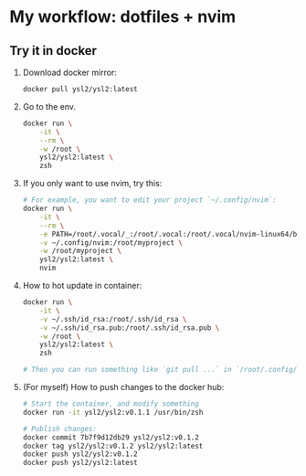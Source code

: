 # My workflow: dotfiles + nvim

## Try it in docker

1. Download docker mirror:

    ```bash
    docker pull ysl2/ysl2:latest
    ```

1. Go to the env.

    ```bash
    docker run \
        -it \
        --rm \
        -w /root \
        ysl2/ysl2:latest \
        zsh
    ```

1. If you only want to use nvim, try this:

    ```bash
    # For example, you want to edit your project `~/.config/nvim`:
    docker run \
        -it \
        --rm \
        -e PATH=/root/.vocal/_:/root/.vocal:/root/.vocal/nvim-linux64/bin:/root/.vocal/node-v22.11.0-linux-x64/bin:/root/.vocal/go/bin:/root/.cargo/bin:/root/.local/bin:/root/bin:/usr/sbin:/sbin:/home/linuxbrew/.linuxbrew/bin:/home/linuxbrew/.linuxbrew/sbin:/usr/local/sbin:/usr/local/bin:/usr/bin:/bin:/root/.vocal/go/gopath/bin: \
        -v ~/.config/nvim:/root/myproject \
        -w /root/myproject \
        ysl2/ysl2:latest \
        nvim
    ```

1. How to hot update in container:

    ```bash
    docker run \
        -it \
        -v ~/.ssh/id_rsa:/root/.ssh/id_rsa \
        -v ~/.ssh/id_rsa.pub:/root/.ssh/id_rsa.pub \
        -w /root \
        ysl2/ysl2:latest \
        zsh

    # Then you can run something like `git pull ...` in `/root/.config/nvim`, `/root/.dotfiles/` and `/root`
    ```

1. (For myself) How to push changes to the docker hub:

    ```bash
    # Start the container, and modify something
    docker run -it ysl2/ysl2:v0.1.1 /usr/bin/zsh

    # Publish changes:
    docker commit 7b7f9d12db29 ysl2/ysl2:v0.1.2
    docker tag ysl2/ysl2:v0.1.2 ysl2/ysl2:latest
    docker push ysl2/ysl2:v0.1.2
    docker push ysl2/ysl2:latest
    ```
